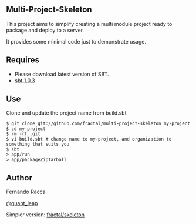 Multi-Project-Skeleton
------------

This project aims to simplify creating a multi module project ready to package and deploy to a server.

It provides some minimal code just to demonstrate usage.

Requires
---------------
* Please download latest version of SBT.
* [sbt 1.0.3](http://www.scala-sbt.org)

Use
---------------
Clone and update the project name from build.sbt

    $ git clone git://github.com/fractal/multi-project-skeleton my-project
    $ cd my-project
    $ rm -rf .git
    $ vi build.sbt # change name to my-project, and organization to something that suits you
    $ sbt
    > app/run
    > app/packageZipTarball

Author
--------------------
Fernando Racca

[@quant_leap](http://twitter.com/quant_leap)

Simpler version:
[fractal/skeleton](http://github.com/fractal/skeleton)
